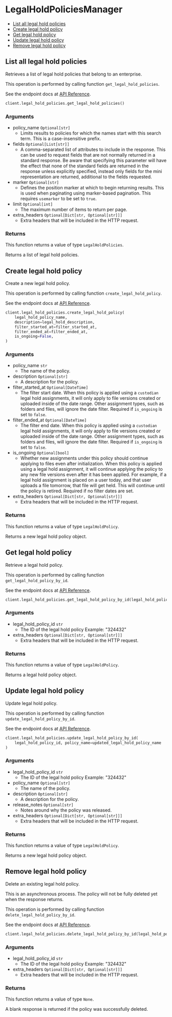 # LegalHoldPoliciesManager

- [List all legal hold policies](#list-all-legal-hold-policies)
- [Create legal hold policy](#create-legal-hold-policy)
- [Get legal hold policy](#get-legal-hold-policy)
- [Update legal hold policy](#update-legal-hold-policy)
- [Remove legal hold policy](#remove-legal-hold-policy)

## List all legal hold policies

Retrieves a list of legal hold policies that belong to
an enterprise.

This operation is performed by calling function `get_legal_hold_policies`.

See the endpoint docs at
[API Reference](https://developer.box.com/reference/get-legal-hold-policies/).

<!-- sample get_legal_hold_policies -->

```python
client.legal_hold_policies.get_legal_hold_policies()
```

### Arguments

- policy_name `Optional[str]`
  - Limits results to policies for which the names start with this search term. This is a case-insensitive prefix.
- fields `Optional[List[str]]`
  - A comma-separated list of attributes to include in the response. This can be used to request fields that are not normally returned in a standard response. Be aware that specifying this parameter will have the effect that none of the standard fields are returned in the response unless explicitly specified, instead only fields for the mini representation are returned, additional to the fields requested.
- marker `Optional[str]`
  - Defines the position marker at which to begin returning results. This is used when paginating using marker-based pagination. This requires `usemarker` to be set to `true`.
- limit `Optional[int]`
  - The maximum number of items to return per page.
- extra_headers `Optional[Dict[str, Optional[str]]]`
  - Extra headers that will be included in the HTTP request.

### Returns

This function returns a value of type `LegalHoldPolicies`.

Returns a list of legal hold policies.

## Create legal hold policy

Create a new legal hold policy.

This operation is performed by calling function `create_legal_hold_policy`.

See the endpoint docs at
[API Reference](https://developer.box.com/reference/post-legal-hold-policies/).

<!-- sample post_legal_hold_policies -->

```python
client.legal_hold_policies.create_legal_hold_policy(
    legal_hold_policy_name,
    description=legal_hold_description,
    filter_started_at=filter_started_at,
    filter_ended_at=filter_ended_at,
    is_ongoing=False,
)
```

### Arguments

- policy_name `str`
  - The name of the policy.
- description `Optional[str]`
  - A description for the policy.
- filter_started_at `Optional[DateTime]`
  - The filter start date. When this policy is applied using a `custodian` legal hold assignments, it will only apply to file versions created or uploaded inside of the date range. Other assignment types, such as folders and files, will ignore the date filter. Required if `is_ongoing` is set to `false`.
- filter_ended_at `Optional[DateTime]`
  - The filter end date. When this policy is applied using a `custodian` legal hold assignments, it will only apply to file versions created or uploaded inside of the date range. Other assignment types, such as folders and files, will ignore the date filter. Required if `is_ongoing` is set to `false`.
- is_ongoing `Optional[bool]`
  - Whether new assignments under this policy should continue applying to files even after initialization. When this policy is applied using a legal hold assignment, it will continue applying the policy to any new file versions even after it has been applied. For example, if a legal hold assignment is placed on a user today, and that user uploads a file tomorrow, that file will get held. This will continue until the policy is retired. Required if no filter dates are set.
- extra_headers `Optional[Dict[str, Optional[str]]]`
  - Extra headers that will be included in the HTTP request.

### Returns

This function returns a value of type `LegalHoldPolicy`.

Returns a new legal hold policy object.

## Get legal hold policy

Retrieve a legal hold policy.

This operation is performed by calling function `get_legal_hold_policy_by_id`.

See the endpoint docs at
[API Reference](https://developer.box.com/reference/get-legal-hold-policies-id/).

<!-- sample get_legal_hold_policies_id -->

```python
client.legal_hold_policies.get_legal_hold_policy_by_id(legal_hold_policy_id)
```

### Arguments

- legal_hold_policy_id `str`
  - The ID of the legal hold policy Example: "324432"
- extra_headers `Optional[Dict[str, Optional[str]]]`
  - Extra headers that will be included in the HTTP request.

### Returns

This function returns a value of type `LegalHoldPolicy`.

Returns a legal hold policy object.

## Update legal hold policy

Update legal hold policy.

This operation is performed by calling function `update_legal_hold_policy_by_id`.

See the endpoint docs at
[API Reference](https://developer.box.com/reference/put-legal-hold-policies-id/).

<!-- sample put_legal_hold_policies_id -->

```python
client.legal_hold_policies.update_legal_hold_policy_by_id(
    legal_hold_policy_id, policy_name=updated_legal_hold_policy_name
)
```

### Arguments

- legal_hold_policy_id `str`
  - The ID of the legal hold policy Example: "324432"
- policy_name `Optional[str]`
  - The name of the policy.
- description `Optional[str]`
  - A description for the policy.
- release_notes `Optional[str]`
  - Notes around why the policy was released.
- extra_headers `Optional[Dict[str, Optional[str]]]`
  - Extra headers that will be included in the HTTP request.

### Returns

This function returns a value of type `LegalHoldPolicy`.

Returns a new legal hold policy object.

## Remove legal hold policy

Delete an existing legal hold policy.

This is an asynchronous process. The policy will not be
fully deleted yet when the response returns.

This operation is performed by calling function `delete_legal_hold_policy_by_id`.

See the endpoint docs at
[API Reference](https://developer.box.com/reference/delete-legal-hold-policies-id/).

<!-- sample delete_legal_hold_policies_id -->

```python
client.legal_hold_policies.delete_legal_hold_policy_by_id(legal_hold_policy.id)
```

### Arguments

- legal_hold_policy_id `str`
  - The ID of the legal hold policy Example: "324432"
- extra_headers `Optional[Dict[str, Optional[str]]]`
  - Extra headers that will be included in the HTTP request.

### Returns

This function returns a value of type `None`.

A blank response is returned if the policy was
successfully deleted.
